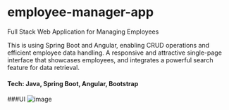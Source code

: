 # employee-manager-app
Full Stack Web Application for Managing Employees

This is using Spring Boot and Angular, enabling CRUD operations and efficient employee data handling.
A responsive and attractive single-page interface that showcases employees, and integrates a powerful search feature for data retrieval.

#### Tech: Java, Spring Boot, Angular, Bootstrap

###UI
![image](https://github.com/sahannt98/employee-manager-app/assets/78171983/362b7514-75be-492e-9049-5367bdfc519e)
